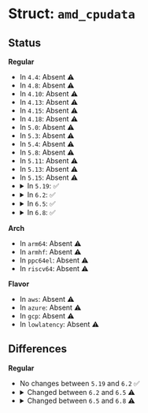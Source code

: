 # Struct: <code>amd_cpudata</code>

## Status
<b>Regular</b>
<ul>
<li>
In <code>4.4</code>: Absent ⚠️
</li>
<li>
In <code>4.8</code>: Absent ⚠️
</li>
<li>
In <code>4.10</code>: Absent ⚠️
</li>
<li>
In <code>4.13</code>: Absent ⚠️
</li>
<li>
In <code>4.15</code>: Absent ⚠️
</li>
<li>
In <code>4.18</code>: Absent ⚠️
</li>
<li>
In <code>5.0</code>: Absent ⚠️
</li>
<li>
In <code>5.3</code>: Absent ⚠️
</li>
<li>
In <code>5.4</code>: Absent ⚠️
</li>
<li>
In <code>5.8</code>: Absent ⚠️
</li>
<li>
In <code>5.11</code>: Absent ⚠️
</li>
<li>
In <code>5.13</code>: Absent ⚠️
</li>
<li>
In <code>5.15</code>: Absent ⚠️
</li>
<li>
<details>
<summary>In <code>5.19</code>: ✅</summary>

```c
struct amd_cpudata {
    int cpu;
    struct freq_qos_request req[2];
    u64 cppc_req_cached;
    u32 highest_perf;
    u32 nominal_perf;
    u32 lowest_nonlinear_perf;
    u32 lowest_perf;
    u32 max_freq;
    u32 min_freq;
    u32 nominal_freq;
    u32 lowest_nonlinear_freq;
    struct amd_aperf_mperf cur;
    struct amd_aperf_mperf prev;
    u64 freq;
    bool boost_supported;
};
```
</details>
</li>
<li>
<details>
<summary>In <code>6.2</code>: ✅</summary>

```c
struct amd_cpudata {
    int cpu;
    struct freq_qos_request req[2];
    u64 cppc_req_cached;
    u32 highest_perf;
    u32 nominal_perf;
    u32 lowest_nonlinear_perf;
    u32 lowest_perf;
    u32 max_freq;
    u32 min_freq;
    u32 nominal_freq;
    u32 lowest_nonlinear_freq;
    struct amd_aperf_mperf cur;
    struct amd_aperf_mperf prev;
    u64 freq;
    bool boost_supported;
};
```
</details>
</li>
<li>
<details>
<summary>In <code>6.5</code>: ✅</summary>

```c
struct amd_cpudata {
    int cpu;
    struct freq_qos_request req[2];
    u64 cppc_req_cached;
    u32 highest_perf;
    u32 nominal_perf;
    u32 lowest_nonlinear_perf;
    u32 lowest_perf;
    u32 max_freq;
    u32 min_freq;
    u32 nominal_freq;
    u32 lowest_nonlinear_freq;
    struct amd_aperf_mperf cur;
    struct amd_aperf_mperf prev;
    u64 freq;
    bool boost_supported;
    s16 epp_policy;
    s16 epp_cached;
    u32 policy;
    u64 cppc_cap1_cached;
    bool suspended;
};
```
</details>
</li>
<li>
<details>
<summary>In <code>6.8</code>: ✅</summary>

```c
struct amd_cpudata {
    int cpu;
    struct freq_qos_request req[2];
    u64 cppc_req_cached;
    u32 highest_perf;
    u32 nominal_perf;
    u32 lowest_nonlinear_perf;
    u32 lowest_perf;
    u32 min_limit_perf;
    u32 max_limit_perf;
    u32 min_limit_freq;
    u32 max_limit_freq;
    u32 max_freq;
    u32 min_freq;
    u32 nominal_freq;
    u32 lowest_nonlinear_freq;
    struct amd_aperf_mperf cur;
    struct amd_aperf_mperf prev;
    u64 freq;
    bool boost_supported;
    s16 epp_policy;
    s16 epp_cached;
    u32 policy;
    u64 cppc_cap1_cached;
    bool suspended;
};
```
</details>
</li>
</ul>
<b>Arch</b>
<ul>
<li>
In <code>arm64</code>: Absent ⚠️
</li>
<li>
In <code>armhf</code>: Absent ⚠️
</li>
<li>
In <code>ppc64el</code>: Absent ⚠️
</li>
<li>
In <code>riscv64</code>: Absent ⚠️
</li>
</ul>
<b>Flavor</b>
<ul>
<li>
In <code>aws</code>: Absent ⚠️
</li>
<li>
In <code>azure</code>: Absent ⚠️
</li>
<li>
In <code>gcp</code>: Absent ⚠️
</li>
<li>
In <code>lowlatency</code>: Absent ⚠️
</li>
</ul>

## Differences
<b>Regular</b>
<ul>
<li>
No changes between <code>5.19</code> and <code>6.2</code> ✅
</li>
<li>
<details>
<summary>Changed between <code>6.2</code> and <code>6.5</code> ⚠️</summary>
<ul>
<li>
<b>Field added. </b>
<code>s16 epp_policy</code>
</li>
<li>
<b>Field added. </b>
<code>s16 epp_cached</code>
</li>
<li>
<b>Field added. </b>
<code>u32 policy</code>
</li>
<li>
<b>Field added. </b>
<code>u64 cppc_cap1_cached</code>
</li>
<li>
<b>Field added. </b>
<code>bool suspended</code>
</li>
</ul>
</details>
</li>
<li>
<details>
<summary>Changed between <code>6.5</code> and <code>6.8</code> ⚠️</summary>
<ul>
<li>
<b>Field added. </b>
<code>u32 min_limit_perf</code>
</li>
<li>
<b>Field added. </b>
<code>u32 max_limit_perf</code>
</li>
<li>
<b>Field added. </b>
<code>u32 min_limit_freq</code>
</li>
<li>
<b>Field added. </b>
<code>u32 max_limit_freq</code>
</li>
</ul>
</details>
</li>
</ul>
